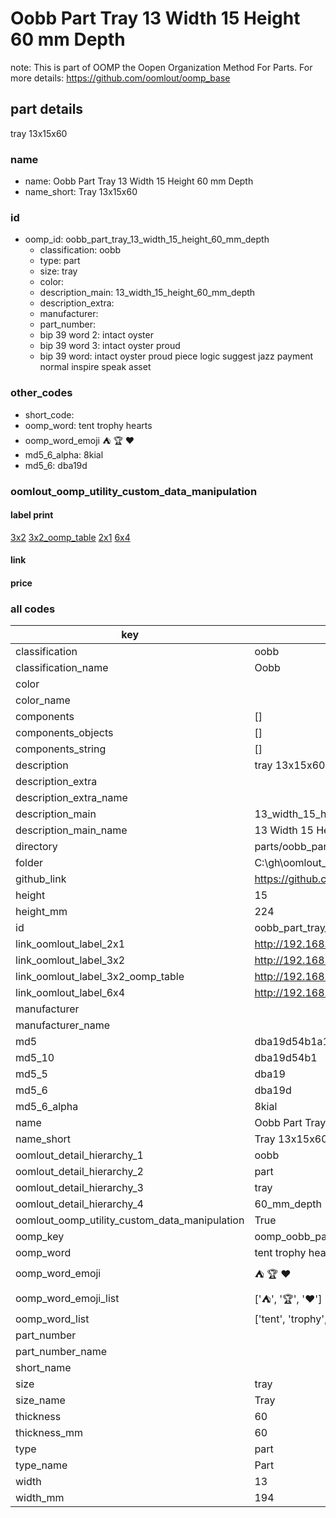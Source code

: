 # Oobb Part Tray 13 Width 15 Height 60 mm Depth  

note: This is part of OOMP the Oopen Organization Method For Parts. For more details: https://github.com/oomlout/oomp_base

##  part details
  



tray 13x15x60



### name
* name: Oobb Part Tray 13 Width 15 Height 60 mm Depth
* name_short: Tray 13x15x60 
### id
* oomp_id: oobb_part_tray_13_width_15_height_60_mm_depth
  * classification: oobb
  * type: part
  * size: tray
  * color: 
  * description_main: 13_width_15_height_60_mm_depth
  * description_extra: 
  * manufacturer: 
  * part_number: 
  * bip 39 word 2: intact oyster
  * bip 39 word 3: intact oyster proud
  * bip 39 word: intact oyster proud piece logic suggest jazz payment normal inspire speak asset

### other_codes
* short_code: 
* oomp_word: tent trophy hearts
* oomp_word_emoji :tent: :trophy: :hearts:
* md5_6_alpha: 8kial
* md5_6: dba19d






### oomlout_oomp_utility_custom_data_manipulation
#### label print
[3x2](http://192.168.1.245:1112/?label=oomp%208kial)
[3x2_oomp_table](http://192.168.1.108:1112/?label=oomp%208kial)
[2x1](http://192.168.1.242:1112/?label=oomp%208kial)
[6x4](http://192.168.1.55:1112/?label=oomp%208kial)    

#### link

                              

#### price







### all codes 
| key | value |  
| --- | --- |  
| classification | oobb |  
| classification_name | Oobb |  
| color |  |  
| color_name |  |  
| components | [] |  
| components_objects | [] |  
| components_string | [] |  
| description | tray 13x15x60 |  
| description_extra |  |  
| description_extra_name |  |  
| description_main | 13_width_15_height_60_mm_depth |  
| description_main_name | 13 Width 15 Height 60 mm Depth |  
| directory | parts/oobb_part_tray_13_width_15_height_60_mm_depth |  
| folder | C:\gh\oomlout_oobb_version_4_generated_parts\parts\oobb_part_tray_13_width_15_height_60_mm_depth |  
| github_link | https://github.com/oomlout/oomlout_oomp_part_src/tree/main/parts/oobb_part_tray_13_width_15_height_60_mm_depth |  
| height | 15 |  
| height_mm | 224 |  
| id | oobb_part_tray_13_width_15_height_60_mm_depth |  
| link_oomlout_label_2x1 | http://192.168.1.242:1112/?label=oomp%208kial |  
| link_oomlout_label_3x2 | http://192.168.1.245:1112/?label=oomp%208kial |  
| link_oomlout_label_3x2_oomp_table | http://192.168.1.108:1112/?label=oomp%208kial |  
| link_oomlout_label_6x4 | http://192.168.1.55:1112/?label=oomp%208kial |  
| manufacturer |  |  
| manufacturer_name |  |  
| md5 | dba19d54b1a1aeef63c1ca4759a79bac |  
| md5_10 | dba19d54b1 |  
| md5_5 | dba19 |  
| md5_6 | dba19d |  
| md5_6_alpha | 8kial |  
| name | Oobb Part Tray 13 Width 15 Height 60 mm Depth |  
| name_short | Tray 13x15x60  |  
| oomlout_detail_hierarchy_1 | oobb |  
| oomlout_detail_hierarchy_2 | part |  
| oomlout_detail_hierarchy_3 | tray |  
| oomlout_detail_hierarchy_4 | 60_mm_depth |  
| oomlout_oomp_utility_custom_data_manipulation | True |  
| oomp_key | oomp_oobb_part_tray_13_width_15_height_60_mm_depth |  
| oomp_word | tent trophy hearts |  
| oomp_word_emoji | :tent: :trophy: :hearts: |  
| oomp_word_emoji_list | [':tent:', ':trophy:', ':hearts:'] |  
| oomp_word_list | ['tent', 'trophy', 'hearts'] |  
| part_number |  |  
| part_number_name |  |  
| short_name |  |  
| size | tray |  
| size_name | Tray |  
| thickness | 60 |  
| thickness_mm | 60 |  
| type | part |  
| type_name | Part |  
| width | 13 |  
| width_mm | 194 |  
